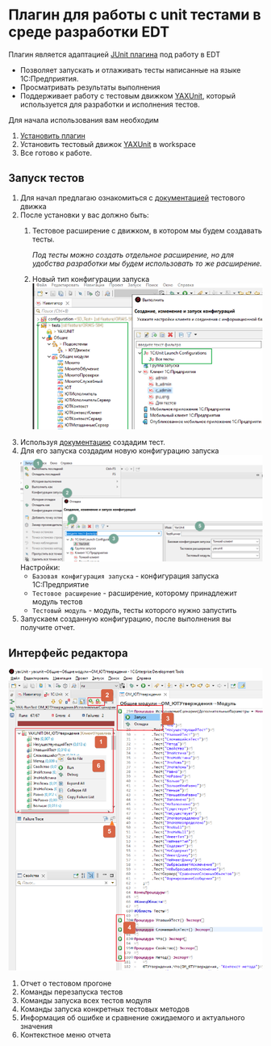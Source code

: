 # Плагин для работы с unit тестами в среде разработки EDT

Плагин является адаптацией [JUnit плагина](https://github.com/eclipse-jdt/eclipse.jdt.ui/tree/master/org.eclipse.jdt.junit) под работу в EDT

* Позволяет запускать и отлаживать тесты написанные на языке 1С:Предприятия.
* Просматривать результаты выполнения
* Поддерживает работу с тестовым движком [YAXUnit](https://github.com/bia-technologies/yaxunit), который используется для разработки и исполнения тестов.

Для начала использования вам необходим

1. [Установить плагин](docs/Установка.md)
2. Установить тестовый движок [YAXUnit](https://github.com/bia-technologies/yaxunit) в workspace
3. Все готово к работе.

## Запуск тестов

1. Для начал предлагаю ознакомиться с [документацией](https://github.com/bia-technologies/yaxunit/blob/master/README.md) тестового движка
2. После установки у вас должно быть:
   1. Тестовое расширение с движком, в котором мы будем создавать тесты.

      *Под тесты можно создать отдельное расширение, но для удобства разработки мы будем использовать то же расширение.*
   2. Новый тип конфигурации запуска
   ![Расширение и конфигурация запуска](docs/images/launch-type-and-extension.png)
3. Используя [документацию](https://github.com/bia-technologies/yaxunit/blob/master/README.md) создадим тест.
4. Для его запуска создадим новую конфигурацию запуска
   ![Конфигурация запуска](docs/images/create-xunit-launch-configuration.png)
   Настройки:
   * `Базовая конфигурация запуска` - конфигурация запуска 1С:Предприятие
   * `Тестовое расширение` - расширение, которому принадлежит модуль тестов
   * `Тестовый модуль` - модуль, тесты которого нужно запустить
5. Запускаем созданную конфигурацию, после выполнения вы получите отчет.

## Интерфейс редактора

![Интерфейс редактора](docs/images/test-example.png)

1. Отчет о тестовом прогоне
2. Команды перезапуска тестов
3. Команды запуска всех тестов модуля
4. Команды запуска конкретных тестовых методов
5. Информация об ошибке и сравнение ожидаемого и актуального значения
6. Контекстное меню отчета
